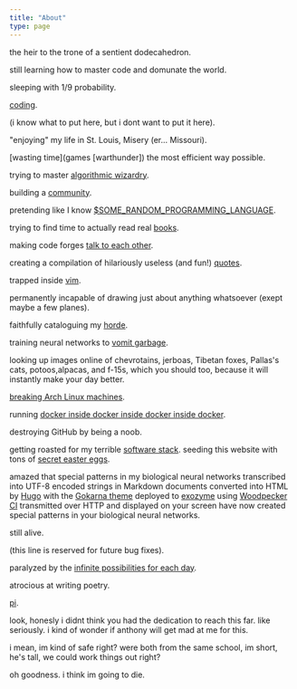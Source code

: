 ```yaml
---
title: "About"
type: page
---
```



the heir to the trone of a sentient dodecahedron.

still learning how to master code and domunate the world.

sleeping with 1/9 probability.

[coding](/projects).

(i know what to put here, but i dont want to put it here).

"enjoying" my life in St. Louis, Misery (er... Missouri).


[wasting time](games [warthunder]) the most efficient way possible.

trying to master [algorithmic wizardry](/projects/competitive-programming).

building a [community](https://devilish-bob.github.io/about/books/).

pretending like I know [$SOME_RANDOM_PROGRAMMING_LANGUAGE](languages).

trying to find time to actually read real [books](books).

making code forges [talk to each other](https://nlnet.nl/project/Gitea/).

creating a compilation of hilariously useless (and fun!) [quotes](quotes).

trapped inside [vim](https://www.reddit.com/r/archlinux/comments/hssui9/comment/fych9dq/).

permanently incapable of drawing just about anything whatsoever (exept maybe a few planes).

faithfully cataloguing my [horde](hardware).

training neural networks to [vomit garbage](https://social.exozy.me/@ebooks/).

looking up images online of chevrotains, jerboas, Tibetan foxes, Pallas's cats, potoos,alpacas, and f-15s, which you should too, because it will instantly make your day better.

[breaking Arch Linux machines](/posts/installing-every-arch-package/).

running [docker inside docker inside docker inside docker](https://git.exozy.me/a/Arch-All-the-Way-Down).

destroying GitHub by being a noob.

getting roasted for my terrible [software stack](software).
seeding this website with tons of [secret easter eggs](puzzle).

amazed that special patterns in my biological neural networks transcribed into UTF-8 encoded strings in Markdown documents converted into HTML by [Hugo](https://gohugo.io) with the [Gokarna theme](https://github.com/526avijitgupta/gokarna) deployed to [exozyme](https://exozy.me) using [Woodpecker CI](https://woodpecker-ci.org) transmitted over HTTP and displayed on your screen have now created special patterns in your biological neural networks.

still alive.

(this line is reserved for future bug fixes).

paralyzed by the [infinite possibilities for each day](https://xkcd.com/137/).

atrocious at writing poetry.

[pi](https://tauday.com).

look, honesly i didnt think you had the dedication to reach this far. like seriously. i kind of wonder if anthony will get mad at me for this.

i mean, im kind of safe right? were both from the same school, im short, he's tall, we could work things out right?


oh goodness. i think im going to die.